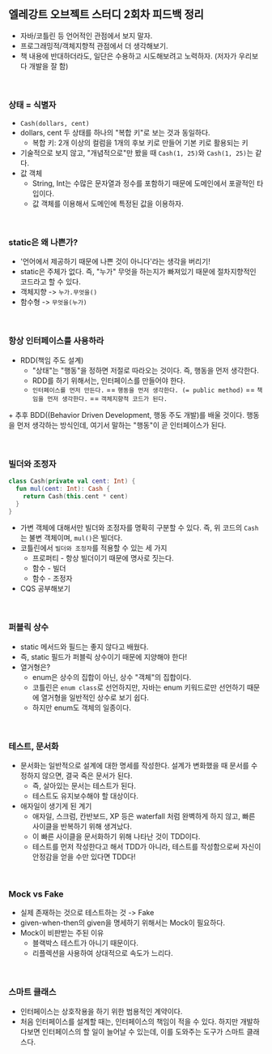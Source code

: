 ## 엘레강트 오브젝트 스터디 2회차 피드백 정리
- 자바/코틀린 등 언어적인 관점에서 보지 말자. 
- 프로그래밍적/객체지향적 관점에서 더 생각해보기.
- 책 내용에 반대하더라도, 일단은 수용하고 시도해보려고 노력하자. (저자가 우리보다 개발을 잘 함)

<br>

### 상태 = 식별자
- `Cash(dollars, cent)`
- dollars, cent 두 상태를 하나의 "복합 키"로 보는 것과 동일하다.
	- 복합 키: 2개 이상의 컬럼을 1개의 후보 키로 만들어 기본 키로 활용되는 키
- 기술적으로 보지 않고, "개념적으로"만 봤을 때 `Cash(1, 25)`와 `Cash(1, 25)`는 같다.
- 값 객체
	- String, Int는 수많은 문자열과 정수를 포함하기 때문에 도메인에서 포괄적인 타입이다.
	- 값 객체를 이용해서 도메인에 특정된 값을 이용하자.

<br>

### static은 왜 나쁜가?
- '언어에서 제공하기 때문에 나쁜 것이 아니다'라는 생각을 버리기!
- static은 주체가 없다. 즉, "누가" 무엇을 하는지가 빠져있기 때문에 절차지향적인 코드라고 할 수 있다.
- 객체지향 -> `누가.무엇을()`
- 함수형 -> `무엇을(누가)`

<br>

### 항상 인터페이스를 사용하라
- RDD(책임 주도 설계)
	- "상태"는 "행동"을 정하면 저절로 따라오는 것이다. 즉, 행동을 먼저 생각한다.
	- RDD를 하기 위해서는, 인터페이스를 만들어야 한다.
	- `인터페이스를 먼저 만든다.` == `행동을 먼저 생각한다. (= public method)` == `책임을 먼저 생각한다.` == `객체지향적 코드가 된다.`

\+ 추후 BDD((Behavior Driven Development, 행동 주도 개발)를 배울 것이다. 행동을 먼저 생각하는 방식인데, 여기서 말하는 "행동"이 곧 인터페이스가 된다.

<br>

### 빌더와 조정자
```kotlin
class Cash(private val cent: Int) {
  fun mul(cent: Int): Cash {
    return Cash(this.cent * cent)
  }
}
```
- 가변 객체에 대해서만 빌더와 조정자를 명확히 구분할 수 있다. 즉, 위 코드의 `Cash`는 불변 객체이며, `mul()`은 빌더다.
- 코틀린에서 `빌더와 조정자`를 적용할 수 있는 세 가지
	- 프로퍼티 - 항상 빌더이기 때문에 명사로 짓는다.
	- 함수 - 빌더
	- 함수 - 조정자
- CQS 공부해보기

<br>

### 퍼블릭 상수
- static 메서드와 필드는 좋지 않다고 배웠다.
- 즉, static 필드가 퍼블릭 상수이기 때문에 지양해야 한다!
- 열거형은?
  - enum은 상수의 집합이 아닌, 상수 "객체"의 집합이다.
  - 코틀린은 `enum class`로 선언하지만, 자바는 enum 키워드로만 선언하기 때문에 열거형을 일반적인 상수로 보기 쉽다.
  - 하지만 enum도 객체의 일종이다. 

<br>

### 테스트, 문서화
- 문서화는 일반적으로 설계에 대한 명세를 작성한다. 설계가 변화했을 때 문서를 수정하지 않으면, 결국 죽은 문서가 된다.
	- 즉, 살아있는 문서는 테스트가 된다. 
	- 테스트도 유지보수해야 할 대상이다.
- 애자일이 생기게 된 계기
	- 애자일, 스크럼, 칸반보드, XP 등은 waterfall 처럼 완벽하게 하지 않고, 빠른 사이클을 반복하기 위해 생겨났다.
	- 이 빠른 사이클을 문서화하기 위해 나타난 것이 TDD이다.
	- 테스트를 먼저 작성한다고 해서 TDD가 아니라, 테스트를 작성함으로써 자신이 안정감을 얻을 수만 있다면 TDD다!

<br>

### Mock vs Fake
- 실제 존재하는 것으로 테스트하는 것 -> Fake
- given-when-then의 given을 명세하기 위해서는 Mock이 필요하다.
- Mock이 비판받는 주된 이유
	- 블랙박스 테스트가 아니기 때문이다.
	- 리플렉션을 사용하여 상대적으로 속도가 느리다.

<br>

### 스마트 클래스
- 인터페이스는 상호작용을 하기 위한 범용적인 계약이다.
- 처음 인터페이스를 설계할 때는, 인터페이스의 책임이 적을 수 있다. 하지만 개발하다보면 인터페이스의 할 일이 늘어날 수 있는데, 이를 도와주는 도구가 스마트 클래스다.
